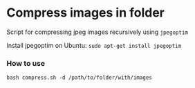# Compress images in folder 
Script for compressing jpeg images recursively using ```jpegoptim```

Install jpegoptim on Ubuntu: 
```sudo apt-get install jpegoptim```

### How to use
```
bash compress.sh -d /path/to/folder/with/images
```

